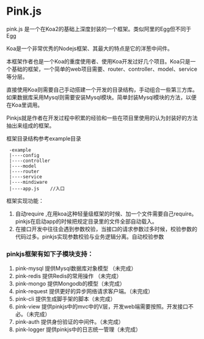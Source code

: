 # Pink.js

 pink.js 是一个在Koa2的基础上深度封装的一个框架。类似阿里的Egg但不同于Egg
 
 Koa是一个非常优秀的Nodejs框架、其最大的特点是它的洋葱中间件。
 
 本框架作者也是一个Koa的重度使用者、使用Koa开发过好几个项目。Koa只是一个基础的框架，一个简单的web项目需要、router、controller、model、service等分层。
 
 直接使用Koa则需要自己手动搭建一个开发的目录结构，手动组合一些第三方库。如果数据库采用Mysql则需要安装Mysql模块。简单封装Mysql模块的方法，以便在Koa里调用。
 
 Pinkjs就是作者在开发过程中积累的经验和一些在项目里使用的认为封装好的方法抽出来组成的框架。
 
 
 框架目录结构参考example目录
 
```$xslt
 -example
 |----config
 |----controller
 |----model
 |----router
 |----service
 |----mindiware
 |----app.js    //入口
```

框架实现功能：
1. 自动require ,在用koa这种轻量级框架的时候、加一个文件需要自己require。pinkjs在启动app的时候把规定目录里的文件全部自动载入。
2. 在接口开发中往往会遇到参数校验，当接口的请求参数过多时候，校验参数的代码过多。pinkjs实现参数校验与业务逻辑分离。自动校验参数


### pinkjs框架有如下子模块支持：

1. pink-mysql   提供Mysql数据库对象模型  （未完成）
2. pink-redis   提供Redis的常用操作    （未完成）
3. pink-mongo   提供Mongodb的模型（未完成）
4. pink-request 提供更好的异步网络请求客户端。（未完成）
5. pink-cli     提供生成脚手架的脚本（未完成）
6. pink-view    提供pinkjs中的mvc中的V层，开发web端需要按照。开发接口不必。（未完成）
7. pink-auth    提供身份验证的中间件。（未完成）
8. pink-logger  提供pinkjs中的日志统一管理（未完成）

